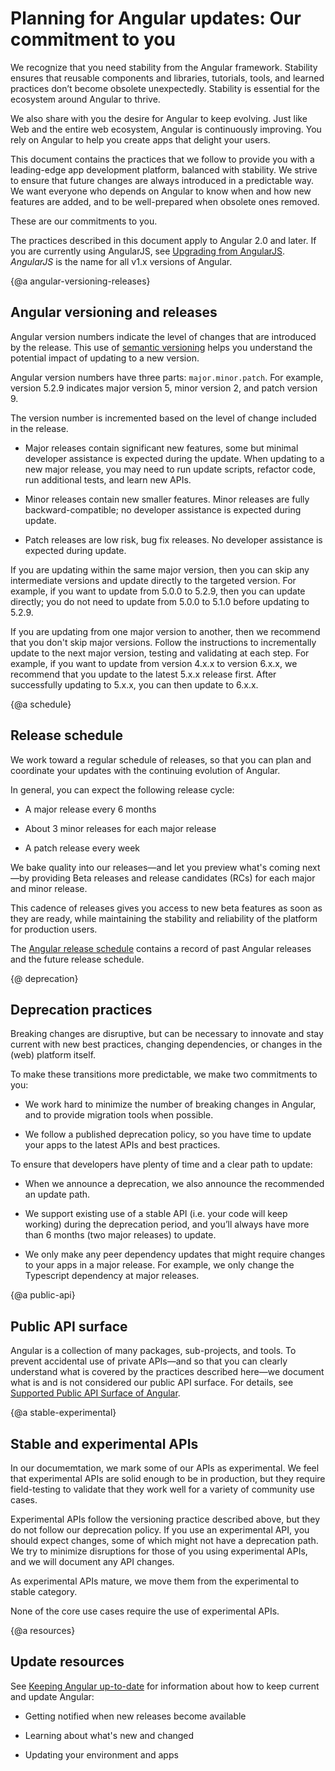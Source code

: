 # Planning for Angular updates: Our commitment to you

We recognize that you need stability from the Angular framework. Stability ensures that reusable components and libraries, tutorials, tools, and learned practices don’t become obsolete unexpectedly. Stability is essential for the ecosystem around Angular to thrive.

We also share with you the desire for Angular to keep evolving. Just like Web and the entire web ecosystem, Angular is continuously improving. You rely on Angular to help you create apps that delight your users. 

This document contains the practices that we follow to provide you with a leading-edge app development platform, balanced with stability. We strive to ensure that future changes are always introduced in a predictable way. We want everyone who depends on Angular to know when and how new features are added, and to be well-prepared when obsolete ones removed.

These are our commitments to you. 


<div class="l-sub-section">

The practices described in this document apply to Angular 2.0 and later. If you are currently using AngularJS, see [Upgrading from AngularJS](guide/upgrade "Upgrading from Angular JS"). _AngularJS_ is the name for all v1.x versions of Angular.

</div>


{@a angular-versioning-releases}
## Angular versioning and releases

Angular version numbers indicate the level of changes that are introduced by the release. This use of [semantic versioning](https://semver.org/ "Semantic Versioning Specification") helps you understand the potential impact of updating to a new version. 

Angular version numbers have three parts: `major.minor.patch`. For example, version 5.2.9 indicates major version 5, minor version 2, and patch version 9. 

The version number is incremented based on the level of change included in the release. 

* Major releases contain significant new features, some but minimal developer assistance is expected during the update. When updating to a new major release, you may need to run update scripts, refactor code, run additional tests, and learn new APIs. 

* Minor releases contain new smaller features. Minor releases are fully backward-compatible; no developer assistance is expected during update. 

* Patch releases are low risk, bug fix releases. No developer assistance is expected during update. 

If you are updating within the same major version, then you can skip any intermediate versions and update directly to the targeted version. For example, if you want to update from 5.0.0 to 5.2.9, then you can update directly; you do not need to update from 5.0.0 to 5.1.0 before updating to 5.2.9. 

If you are updating from one major version to another, then we recommend that you don't skip major versions. Follow the instructions to incrementally update to the next major version, testing and validating at each step. For example, if you want to update from version 4.x.x to version 6.x.x, we recommend that you update to the latest 5.x.x release first. After successfully updating to 5.x.x, you can then update to 6.x.x. 

{@a schedule}
## Release schedule

We work toward a regular schedule of releases, so that you can plan and coordinate your updates with the continuing evolution of Angular.

In general, you can expect the following release cycle:

* A major release every 6 months

* About 3 minor releases for each major release

* A patch release every week

We bake quality into our releases&mdash;and let you preview what's coming next&mdash;by providing Beta releases and release candidates (RCs) for each major and minor release.

This cadence of releases gives you access to new beta features as soon as they are ready, while maintaining the stability and reliability of the platform for production users.

The [Angular release schedule](https://github.com/angular/angular/blob/master/docs/RELEASE_SCHEDULE.md "Angular release schedule") contains a record of past Angular releases and the future release schedule.


{@ deprecation}
## Deprecation practices

Breaking changes are disruptive, but can be necessary to innovate and stay current with new best practices, changing dependencies, or changes in the (web) platform itself. 

To make these transitions more predictable, we make two commitments to you:

* We work hard to minimize the number of breaking changes in Angular, and to provide migration tools when possible. 

* We follow a published deprecation policy, so you have time to update your apps to the latest APIs and best practices.

To ensure that developers have plenty of time and a clear path to update:

* When we announce a deprecation, we also announce the recommended an update path.

* We support existing use of a stable API (i.e. your code will keep working) during the deprecation period, and you’ll always have more than 6 months (two major releases) to update.

* We only make any peer dependency updates that might require changes to your apps in a major release. For example, we only change the Typescript dependency at major releases.


{@a public-api}
## Public API surface

Angular is a collection of many packages, sub-projects, and tools. To prevent accidental use of private APIs&mdash;and so that you can clearly understand what is covered by the practices described here&mdash;we document what is and is not considered our public API surface. For details, see [Supported Public API Surface of Angular](https://github.com/angular/angular/blob/master/docs/PUBLIC_API "Supported Public API Surface of Angular").


{@a stable-experimental}
## Stable and experimental APIs

In our documemtation, we mark some of our APIs as experimental. We feel that experimental APIs are solid enough to be in production, but they require field-testing to validate that they work well for a variety of community use cases.

Experimental APIs follow the versioning practice described above, but they do not follow our deprecation policy. If you use an experimental API, you should expect changes, some of which might not have a deprecation path. We try to minimize disruptions for those of you using experimental APIs, and we will document any API changes.

As experimental APIs mature, we move them from the experimental to stable category.

None of the core use cases require the use of experimental APIs. 




{@a resources}
## Update resources

See [Keeping Angular up-to-date](guide/updating "Keeping Angular up-to-date") for information about how to keep current and update Angular:

* Getting notified when new releases become available

* Learning about what's new and changed

* Updating your environment and apps


